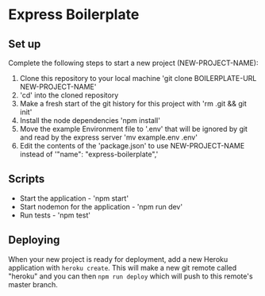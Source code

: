 # Express Boilerplate

## Set up

Complete the following steps to start a new project (NEW-PROJECT-NAME):

1. Clone this repository to your local machine 'git clone BOILERPLATE-URL NEW-PROJECT-NAME'
2. 'cd' into the cloned repository
3. Make a fresh start of the git history for this project with 'rm .git && git init'
4. Install the node dependencies 'npm install'
5. Move the example Environment file to '.env' that will be ignored by git and read by the express server 'mv example.env .env'
6. Edit the contents of the 'package.json' to use NEW-PROJECT-NAME instead of '"name": "express-boilerplate",'

## Scripts

- Start the application - 'npm start'
- Start nodemon for the application - 'npm run dev'
- Run tests - 'npm test'

## Deploying

When your new project is ready for deployment, add a new Heroku application with `heroku create`. This will make a new git remote called "heroku" and you can then `npm run deploy` which will push to this remote's master branch.
